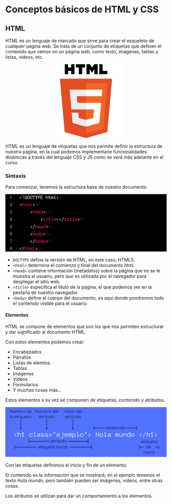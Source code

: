# Conceptos básicos de HTML y CSS

## HTML
HTML es un lenguaje de marcado que sirve para crear el esqueleto de cualquier página web. Se trata de un conjunto de etiquetas que definen el contenido que vemos en un página web, como texto, imágenes, tablas y listas, vídeos, etc.

<p align="center">
    <img src="./img/HTML-logo.png">
</p>

HTML es un lenguaje de etiquetas que nos permite definir la estructura de nuestra página, en la cual podemos implementarle funcionalidades dinámicas a través del lenguaje CSS y JS como se verá más adelante en el curso.  

### Sintaxis

Para comenzar, tenemos la estructura base de nuestro documento.

<p align="center">
    <img src="./img/HTML-documento.png">
</p>

* `DOCTYPE` define la versión de HTML, en este caso, HTML5.
* `<html>` determina el comienzo y final del documento html.
* `<head>` contiene información (metadatos) sobre la página que no se le muestra al usuario, pero que es utilizada por el navegador para desplegar el sitio web.
* `<title>` especifica el título de la página, el que podemos ver en la pestaña de nuestro navegador.
* `<body>` define el cuerpo del documento, es aquí donde pondremos todo el contenido visible para el usuario.

#### Elementos
HTML se compone de elementos que son los que nos permiten estructurar y dar significado al documento HTML.

Con estos elementos podemos crear:
* Encabezados
* Párrafos
* Listas de elemtos.
* Tablas
* Imágenes
* Videos
* Formularios
* Y muchas cosas más...

Estos elementos a su vez se componen de etiquetas, contenido y atributos.

<p align="center">
    <img src="./img/HTML-ejemplo.png">
</p>

Con las etiquetas definimos el inicio y fin de un elemento.

El contenido es la información que se mostrará; en el ejemplo tenemos el texto *Hola mundo*, pero también pueden ser imágenes, videos, entre otras cosas.

Los atributos se utilizan para dar un comportamiento a los elementos.
